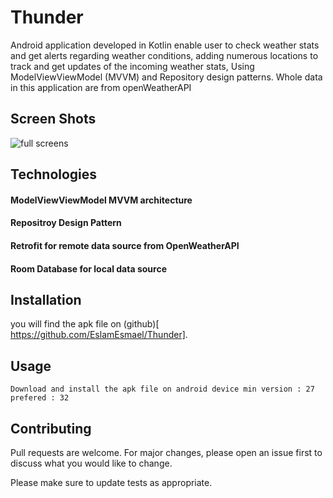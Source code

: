 # Thunder

Android application developed in Kotlin enable user to check weather stats and get alerts regarding weather conditions, adding numerous locations to track and get updates of the incoming weather stats, Using ModelViewViewModel (MVVM) and Repository design patterns.
Whole data in this application are from openWeatherAPI

## Screen Shots 
![full screens](https://user-images.githubusercontent.com/14854063/166171264-c6af3584-76a6-43c9-ac88-a4de860f20f8.png)

## Technologies
#### ModelViewViewModel MVVM architecture 
#### Repositroy Design Pattern
#### Retrofit for remote data source from OpenWeatherAPI
#### Room Database for local data source

## Installation

you will find the apk file on (github)[ https://github.com/EslamEsmael/Thunder].

## Usage
```
Download and install the apk file on android device min version : 27 prefered : 32
```

## Contributing
Pull requests are welcome. For major changes, please open an issue first to discuss what you would like to change.

Please make sure to update tests as appropriate.

